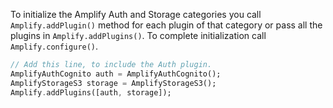 To initialize the Amplify Auth and Storage categories you call `Amplify.addPlugin()` method for each plugin of that category or pass all the plugins in `Amplify.addPlugins()`. To complete initialization call `Amplify.configure()`.

```dart
// Add this line, to include the Auth plugin.
AmplifyAuthCognito auth = AmplifyAuthCognito();
AmplifyStorageS3 storage = AmplifyStorageS3();
Amplify.addPlugins([auth, storage]);
```
